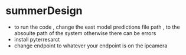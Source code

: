 # summerDesign
- to run the code , change the east model predictions file path , to the absoulte path of the system otherwise there can be errors
- install pyterresarct
- change endpoint to whatever your endpoint is on the ipcamera
